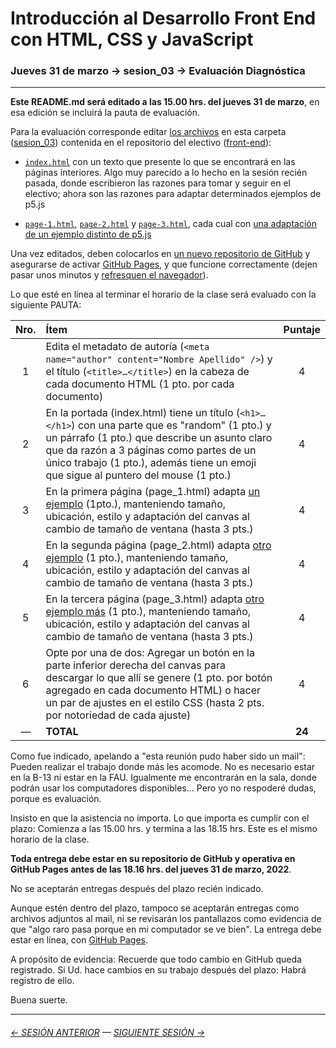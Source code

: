 # Introducción al Desarrollo Front End con HTML, CSS y JavaScript

### Jueves 31 de marzo → sesion_03 → Evaluación Diagnóstica

- - - - - - - - 

**Este README.md será editado a las 15.00 hrs. del jueves 31 de marzo**, en esa edición se incluirá la pauta de evaluación.

Para la evaluación corresponde editar [los archivos](https://profesorfaco.github.io/front-end/sesion_03/) en esta carpeta ([sesion_03](https://github.com/profesorfaco/front-end/tree/main/sesion_03)) contenida en el repositorio del electivo ([front-end](https://github.com/profesorfaco/front-end)):

- [`index.html`](https://github.com/profesorfaco/front-end/blob/main/sesion_03/index.html) con un texto que presente lo que se encontrará en las páginas interiores. Algo muy parecido a lo hecho en la sesión recién pasada, donde escribieron las razones para tomar y seguir en el electivo; ahora son las razones para adaptar determinados ejemplos de p5.js

- [`page-1.html`](https://github.com/profesorfaco/front-end/blob/main/sesion_03/page_1.html), [`page-2.html`](https://github.com/profesorfaco/front-end/blob/main/sesion_03/page_2.html) y [`page-3.html`](https://github.com/profesorfaco/front-end/blob/main/sesion_03/page_3.html), cada cual con [una adaptación de un ejemplo distinto de p5.js](https://p5js.org/es/examples/) 

Una vez editados, deben colocarlos en [un nuevo repositorio de GitHub](https://docs.github.com/es/get-started/quickstart/create-a-repo) y asegurarse de activar [GitHub Pages](https://docs.github.com/es/pages/getting-started-with-github-pages/creating-a-github-pages-site), y que funcione correctamente (dejen pasar unos minutos y [refresquen el navegador](https://www.elespanol.com/omicrono/software/20180428/metodo-recargar-webs-no-conoces-solucionara-problemas/303220419_0.html)).

Lo que esté en línea al terminar el horario de la clase será evaluado con la siguiente PAUTA:

| Nro. | Ítem | Puntaje |
|:----:|:------------|:-------:|
| 1 | Edita el metadato de autoría (`<meta name="author" content="Nombre Apellido" />`) y el título (`<title>…</title>`) en la cabeza de cada documento HTML (1 pto. por cada documento) | 4  |
| 2 | En la portada (index.html) tiene un título (`<h1>…</h1>`) con una parte que es "random" (1 pto.) y un párrafo (1 pto.) que describe un asunto claro que da razón a 3 páginas como partes de un único trabajo (1 pto.), además tiene un emoji que sigue al puntero del mouse (1 pto.) | 4 |
| 3 | En la primera página (page_1.html) adapta [un ejemplo](https://p5js.org/es/examples/) (1pto.), manteniendo tamaño, ubicación, estilo y adaptación del canvas al cambio de tamaño de ventana (hasta 3 pts.) | 4 |
| 4 | En la segunda página (page_2.html) adapta [otro ejemplo](https://p5js.org/es/examples/) (1 pto.), manteniendo tamaño, ubicación, estilo y adaptación del canvas al cambio de tamaño de ventana (hasta 3 pts.) | 4 |
| 5 | En la tercera página (page_3.html) adapta [otro ejemplo más](https://p5js.org/es/examples/) (1 pto.), manteniendo tamaño, ubicación, estilo y adaptación del canvas al cambio de tamaño de ventana (hasta 3 pts.) | 4 |
| 6 | Opte por una de dos: Agregar un botón en la parte inferior derecha del canvas para descargar lo que allí se genere (1 pto. por botón agregado en cada documento HTML) o hacer un par de ajustes en el estilo CSS (hasta 2 pts. por notoriedad de cada ajuste) | 4 |
| —  | **TOTAL** | **24** |


Como fue indicado, apelando a "esta reunión pudo haber sido un mail": Pueden realizar el trabajo donde más les acomode. No es necesario estar en la B-13 ni estar en la FAU. Igualmente me encontrarán en la sala, donde podrán usar los computadores disponibles… Pero yo no respoderé dudas, porque es evaluación.

Insisto en que la asistencia no importa. Lo que importa es cumplir con el plazo: Comienza a las 15.00 hrs. y termina a las 18.15 hrs. Este es el mismo horario de la clase. 

**Toda entrega debe estar en su repositorio de GitHub y operativa en GitHub Pages antes de las 18.16 hrs. del jueves 31 de marzo, 2022**.

No se aceptarán entregas después del plazo recién indicado. 

Aunque estén dentro del plazo, tampoco se aceptarán entregas como archivos adjuntos al mail, ni se revisarán los pantallazos como evidencia de que "algo raro pasa porque en mi computador se ve bien". La entrega debe estar en línea, con [GitHub Pages](https://docs.github.com/es/pages/getting-started-with-github-pages/configuring-a-publishing-source-for-your-github-pages-site).

A propósito de evidencia: Recuerde que todo cambio en GitHub queda registrado. Si Ud. hace cambios en su trabajo después del plazo: Habrá registro de ello.

Buena suerte.

- - - - - - - 

###### [← SESIÓN ANTERIOR](https://github.com/profesorfaco/front-end/tree/main/sesion_02) — [SIGUIENTE SESIÓN →](https://github.com/profesorfaco/front-end/tree/main/sesion_04)
